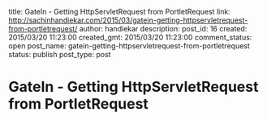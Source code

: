 title: GateIn - Getting HttpServletRequest from PortletRequest
link: http://sachinhandiekar.com/2015/03/gatein-getting-httpservletrequest-from-portletrequest/
author: handiekar
description: 
post_id: 16
created: 2015/03/20 11:23:00
created_gmt: 2015/03/20 11:23:00
comment_status: open
post_name: gatein-getting-httpservletrequest-from-portletrequest
status: publish
post_type: post

# GateIn - Getting HttpServletRequest from PortletRequest


